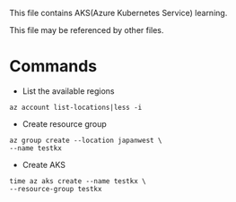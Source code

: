 This file contains AKS(Azure Kubernetes Service) learning.

This file may be referenced by other files.

# Commands

- List the available regions

``` shell 
az account list-locations|less -i
```

- Create resource group


``` shell
az group create --location japanwest \
--name testkx
```

- Create AKS

``` shell
time az aks create --name testkx \
--resource-group testkx
```
